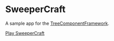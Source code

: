 SweeperCraft
============

A sample app for the [TreeComponentFramework](https://github.com/treenotation/jtree/tree/master/treeComponentFramework).

[Play SweeperCraft](https://jtree.treenotation.org/treeComponentFramework/sweepercraft/)
